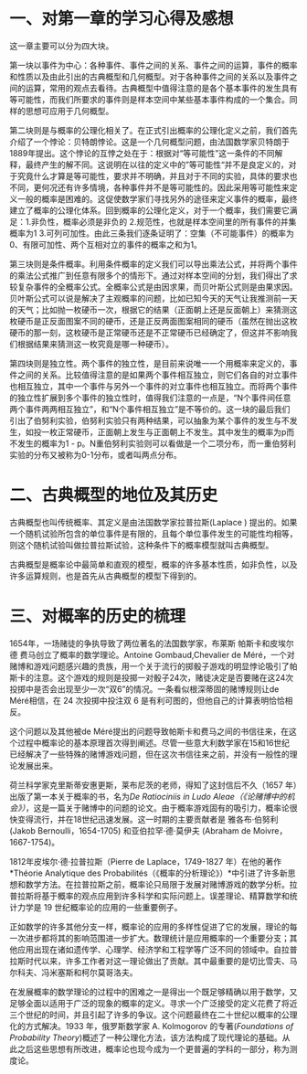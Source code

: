 # 一、对第一章的学习心得及感想

这一章主要可以分为四大块。

第一块以事件为中心：各种事件、事件之间的关系、事件之间的运算，事件的概率和性质以及由此引出的古典概型和几何概型。对于各种事件之间的关系以及事件之间的运算，常用的观点去看待。古典概型中值得注意的是各个基本事件的发生具有等可能性，而我们所要求的事件则是样本空间中某些基本事件构成的一个集合。同样的思想可应用于几何概型。

第二块则是与概率的公理化相关了。在正式引出概率的公理化定义之前，我们首先介绍了一个悖论：贝特朗悖论。这是一个几何概型问题，由法国数学家贝特朗于1889年提出。这个悖论的互悖之处在于：根据对“等可能性”这一条件的不同解释，最终产生的解不同。这说明在以往的定义中的”等可能性“并不是良定义的，对于究竟什么才算是等可能性，要求并不明确，并且对于不同的实验，具体的要求也不同，更何况还有许多情境，各种事件并不是等可能性的。因此采用等可能性来定义一般的概率是困难的。这促使数学家们寻找另外的途径来定义事件的概率，最终建立了概率的公理化体系。回到概率的公理化定义，对于一个概率，我们需要它满足：1.非负性，概率必须是非负的 2.规范性，也就是样本空间里的所有事件的并集概率为1 3.可列可加性。由此三条我们逐条证明了：空集（不可能事件）的概率为0、有限可加性、两个互相对立的事件的概率之和为1。

第三块则是条件概率。利用条件概率的定义我们可以导出乘法公式，并将两个事件的乘法公式推广到任意有限多个的情形下。通过对样本空间的分划，我们得出了求较复杂事件的全概率公式。全概率公式是由因求果，而贝叶斯公式则是由果求因。贝叶斯公式可以说是解决了主观概率的问题，比如已知今天的天气让我推测前一天的天气；比如抛一枚硬币一次，根据它的结果（正面朝上还是反面朝上）来猜测这枚硬币是正反面图案不同的硬币，还是正反两面图案相同的硬币（虽然在抛出这枚硬币的那一刻，这枚硬币是正常硬币还是不正常硬币已经确定了，但这并不影响我们根据结果来猜测这一枚究竟是哪一种硬币）。

第四块则是独立性。两个事件的独立性，是目前来说唯一一个用概率来定义的，事件之间的关系。比较值得注意的是如果两个事件相互独立，则它们各自的对立事件也相互独立，其中一个事件与另外一个事件的对立事件也相互独立。而将两个事件的独立性扩展到多个事件的独立性时，值得我们注意的一点是，“N个事件间任意两个事件两两相互独立”，和“N个事件相互独立”是不等价的。这一块的最后我们引出了伯努利实验，伯努利实验只有两种结果，可以抽象为某个事件的发生与不发生，如投一枚正常硬币，正面朝上发生与正面朝上不发生。其中发生的概率为p而不发生的概率为1 - p。N重伯努利实验则可以看做是一个二项分布，而一重伯努利实验的分布又被称为0-1分布，或者叫两点分布。

# 二、古典概型的地位及其历史

古典概型也叫传统概率、其定义是由法国数学家拉普拉斯(Laplace ) 提出的。如果一个随机试验所包含的单位事件是有限的，且每个单位事件发生的可能性均相等，则这个随机试验叫做拉普拉斯试验，这种条件下的概率模型就叫古典概型。

古典概型是概率论中最简单和直观的模型，概率的许多基本性质，如非负性，以及许多运算规则，也是首先从古典概型的模型下得到的。

# 三、对概率的历史的梳理

1654年，一场赌徒的争执导致了两位著名的法国数学家，布莱斯 帕斯卡和皮埃尔 德 费马创立了概率的数学理论。Antoine Gombaud,Chevalier de Méré，一个对赌博和游戏问题感兴趣的贵族，用一个关于流行的掷骰子游戏的明显悖论吸引了帕斯卡的注意。这个游戏的规则是投掷一对骰子24次，赌徒决定是否要赌在这24次投掷中是否会出现至少一次“双6”的情况。一条看似根深蒂固的赌博规则让de Méré相信，在 24 次投掷中投注双 6 是有利可图的，但他自己的计算表明恰恰相反。

这个问题以及其他被de Méré提出的问题导致帕斯卡和费马之间的书信往来，在这个过程中概率论的基本原理首次得到阐述。尽管一些意大利数学家在15和16世纪已经解决了一些特殊的赌博游戏问题，但在这次书信往来之前，并没有一般性的理论发展出来。

荷兰科学家克里斯蒂安惠更斯，莱布尼茨的老师，得知了这封信后不久（1657 年）出版了第一本关于概率的书，名为*De Ratiociniis in Ludo Aleae（《论赌博中的机会》）*，这是一篇关于赌博中的问题的论文。由于概率游戏固有的吸引力，概率论很快变得流行，并在18世纪迅速发展。这一时期的主要贡献者是 雅各布·伯努利 (Jakob Bernoulli，1654-1705) 和亚伯拉罕·德·莫伊夫 (Abraham de Moivre，1667-1754)。

1812年皮埃尔·德·拉普拉斯（Pierre de Laplace，1749-1827 年）在他的著作*Théorie Analytique des Probabilités（《概率的分析理论》）*中引进了许多新思想和数学方法。在拉普拉斯之前，概率论只局限于发展对赌博游戏的数学分析。拉普拉斯将基于概率的观点应用到许多科学和实际问题上。误差理论、精算数学和统计力学是 19 世纪概率论的应用的一些重要例子。

正如数学的许多其他分支一样，概率论的应用的多样性促进了它的发展，理论的每一次进步都将其的影响范围进一步扩大。数理统计是应用概率的一个重要分支；其他应用出现在诸如遗传学、心理学、经济学和工程学等广泛不同的领域中。自拉普拉斯时代以来，许多工作者对这一理论做出了贡献。其中最重要的是切比雪夫、马尔科夫、冯米塞斯和柯尔莫哥洛夫。

在发展概率的数学理论的过程中的困难之一是得出一个既足够精确以用于数学，又足够全面以适用于广泛的现象的概率的定义。寻求一个广泛接受的定义花费了将近三个世纪的时间，并且引起了许多的争议。这个问题最终在二十世纪以概率的公理化的方式解决。1933 年，俄罗斯数学家 A. Kolmogorov 的专著(*Foundations of Probability Theory*)概述了一种公理化方法，该方法构成了现代理论的基础。从此之后这些思想有所改进，概率论也现今成为一个更普遍的学科的一部分，称为测度论。
